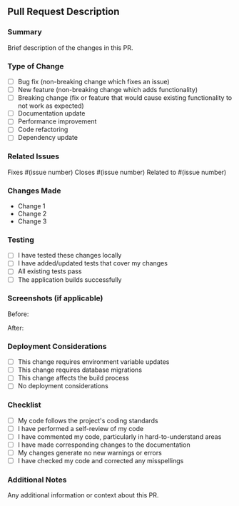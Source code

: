 ## Pull Request Description

### Summary
Brief description of the changes in this PR.

### Type of Change
- [ ] Bug fix (non-breaking change which fixes an issue)
- [ ] New feature (non-breaking change which adds functionality)
- [ ] Breaking change (fix or feature that would cause existing functionality to not work as expected)
- [ ] Documentation update
- [ ] Performance improvement
- [ ] Code refactoring
- [ ] Dependency update

### Related Issues
Fixes #(issue number)
Closes #(issue number)
Related to #(issue number)

### Changes Made
- Change 1
- Change 2
- Change 3

### Testing
- [ ] I have tested these changes locally
- [ ] I have added/updated tests that cover my changes
- [ ] All existing tests pass
- [ ] The application builds successfully

### Screenshots (if applicable)
Before:
<!-- Add before screenshot -->

After:
<!-- Add after screenshot -->

### Deployment Considerations
- [ ] This change requires environment variable updates
- [ ] This change requires database migrations
- [ ] This change affects the build process
- [ ] No deployment considerations

### Checklist
- [ ] My code follows the project's coding standards
- [ ] I have performed a self-review of my code
- [ ] I have commented my code, particularly in hard-to-understand areas
- [ ] I have made corresponding changes to the documentation
- [ ] My changes generate no new warnings or errors
- [ ] I have checked my code and corrected any misspellings

### Additional Notes
Any additional information or context about this PR.
